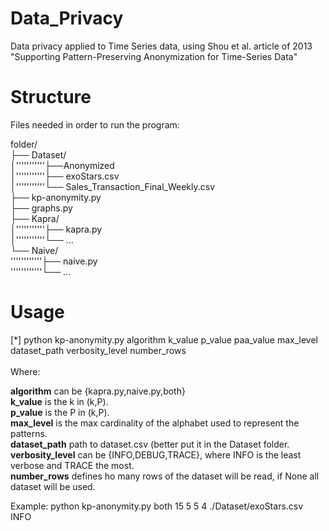 # Data_Privacy
Data privacy applied to Time Series data, using Shou et al. article of 2013 "Supporting Pattern-Preserving Anonymization for Time-Series Data"

# Structure
Files needed in order to run the program:

folder/ <br>
├── Dataset/ <br>
│'''''''''''├──Anonymized <br>
│'''''''''''├── exoStars.csv <br>
│'''''''''''└── Sales_Transaction_Final_Weekly.csv <br>
├── kp-anonymity.py <br>
├── graphs.py <br>
├── Kapra/ <br>
│'''''''''''├── kapra.py <br>
│'''''''''''└── ... <br>
└── Naive/ <br>
''''''''''''├── naive.py <br>
''''''''''''└── ... <br>

# Usage
[*] python kp-anonymity.py algorithm k_value p_value paa_value max_level dataset_path verbosity_level number_rows  <br>
<br>
Where: <br>

**algorithm** can be {kapra.py,naive.py,both} <br>
**k_value** is the k in (k,P). <br>
**p_value** is the P in (k,P). <br>
**max_level** is the max cardinality of the alphabet used to represent the patterns. <br>
**dataset_path** path to dataset.csv (better put it in the Dataset folder. <br>
**verbosity_level** can be {INFO,DEBUG,TRACE}, where INFO is the least verbose and TRACE the most. <br>
**number_rows** defines ho many rows of the dataset will be read, if None all dataset will be used. <br>

Example: python kp-anonymity.py both 15 5 5 4 ./Dataset/exoStars.csv INFO 

